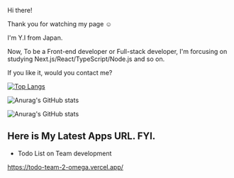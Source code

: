 Hi there!

Thank you for watching my page ☺️

I'm Y.I from Japan. 

Now, To be a Front-end developer or Full-stack developer, I'm forcusing on studying Next.js/React/TypeScript/Node.js and so on.

If you like it, would you contact me?

[![Top Langs](https://github-readme-stats.vercel.app/api/top-langs/?username=london-newyork)](https://github.com/anuraghazra/github-readme-stats)

![Anurag's GitHub stats](https://github-readme-stats.vercel.app/api?username=london-newyork&show_icons=true&theme=swift)

![Anurag's GitHub stats](https://github-readme-stats.vercel.app/api?username=anuraghazra&count_private=true)

## Here is My Latest Apps URL. FYI.


- Todo List on Team development

https://todo-team-2-omega.vercel.app/
